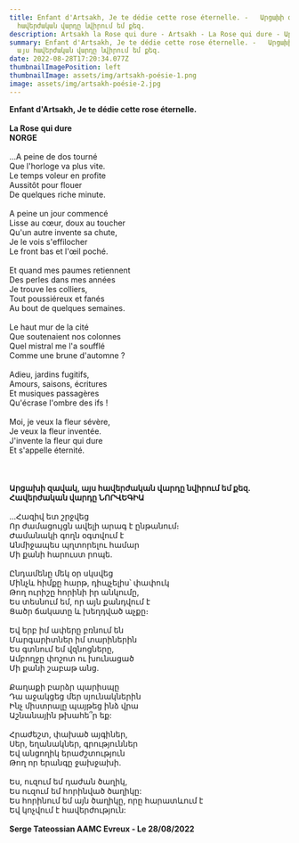 ```yaml
---
title: Enfant d'Artsakh, Je te dédie cette rose éternelle. -   Արցախի զավակ, այս
  հավերժական վարդը նվիրում եմ քեզ.
description: Artsakh la Rose qui dure - Artsakh - La Rose qui dure - Արցախի զավակ,
summary: Enfant d'Artsakh, Je te dédie cette rose éternelle. -   Արցախի զավակ,
  այս հավերժական վարդը նվիրում եմ քեզ.
date: 2022-08-28T17:20:34.077Z
thumbnailImagePosition: left
thumbnailImage: assets/img/artsakh-poésie-1.png
image: assets/img/artsakh-poésie-2.jpg
---
```

**Enfant d'Artsakh, Je te dédie cette rose éternelle.**\
\
**La Rose qui dure**\
**NORGE** \
\
...A peine de dos tourné\
Que l'horloge va plus vite.\
Le temps voleur en profite\
Aussitôt pour flouer\
De quelques riche minute.\
\
A peine un jour commencé\
Lisse au cœur, doux au toucher\
Qu'un autre invente sa chute,\
Je le vois s'effilocher\
Le front bas et l'œil poché.\
\
Et quand mes paumes retiennent\
Des perles dans mes années\
Je trouve les colliers,\
Tout poussiéreux et fanés\
Au bout de quelques semaines.\
\
Le haut mur de la cité\
Que soutenaient nos colonnes\
Quel mistral me l'a soufflé\
Comme une brune d'automne ?\
\
Adieu, jardins fugitifs,\
Amours, saisons, écritures\
Et musiques passagères\
Qu'écrase l'ombre des ifs !\
\
Moi, je veux la fleur sévère,\
Je veux la fleur inventée.\
J'invente la fleur qui dure\
Et s'appelle éternité.\
\
\
\
**Արցախի զավակ, այս հավերժական վարդը նվիրում եմ քեզ.**\
**Հավերժական վարդը
ՆՈՐՎԵԳԻԱ**\
\
...Հազիվ ետ շրջվեց\
Որ ժամացույցն ավելի արագ է ընթանում։\
Ժամանակի գողն օգտվում է\
Անմիջապես պղտորելու համար\
Մի քանի հարուստ րոպե.\
\
Ընդամենը մեկ օր սկսվեց\
Մինչև հիմքը հարթ, դիպչելիս՝ փափուկ\
Թող ուրիշը հորինի իր անկումը,\
Ես տեսնում եմ, որ այն քանդվում է\
Ցածր ճակատը և խեղդված աչքը։\
\
Եվ երբ իմ ափերը բռնում են\
Մարգարիտներ իմ տարիներին\
Ես գտնում եմ վզնոցները,\
Ամբողջը փոշոտ ու խունացած\
Մի քանի շաբաթ անց.\
\
Քաղաքի բարձր պարիսպը\
Դա աջակցեց մեր սյունակներին\
Ինչ միստրալը պայթեց ինձ վրա\
Աշնանային թխահե՞ր եք:\
\
Հրաժեշտ, փախած այգիներ,\
Սեր, եղանակներ, գրություններ\
Եվ անցողիկ երաժշտություն\
Թող որ երանգը ջախջախի.\
\
Ես, ուզում եմ դաժան ծաղիկ,\
Ես ուզում եմ հորինված ծաղիկը:\
Ես հորինում եմ այն ​​ծաղիկը, որը հարատևում է\
Եվ կոչվում է հավերժություն:\
\
**Serge Tateossian AAMC Evreux - Le 28/08/2022**